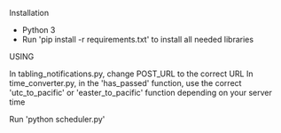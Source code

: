 Installation

- Python 3
- Run 'pip install -r requirements.txt' to install all needed libraries

USING

In tabling_notifications.py, change POST_URL to the correct URL
In time_converter.py, in the 'has_passed' function, use the correct 'utc_to_pacific' or 'easter_to_pacific' function depending on your server time

Run 'python scheduler.py'
